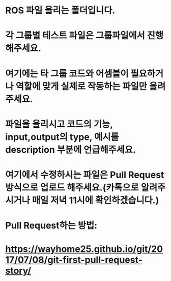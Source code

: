# ROS 파일 올리는 폴더입니다.
# 각 그룹별 테스트 파일은 그룹파일에서 진행해주세요.
# 여기에는 타 그룹 코드와 어셈블이 필요하거나 역할에 맞게 실제로 작동하는 파일만 올려주세요.
# 파일을 올리시고 코드의 기능, input,output의 type, 예시를 description 부분에 언급해주세요.
# 여기에서 수정하시는 파일은 Pull Request 방식으로 업로드 해주세요.(카톡으로 알려주시거나 매일 저녁 11시에 확인하겠습니다.)
# Pull Request하는 방법:
# https://wayhome25.github.io/git/2017/07/08/git-first-pull-request-story/
